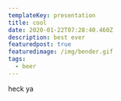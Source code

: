 ```yaml
---
templateKey: presentation
title: cool
date: 2020-01-22T07:28:40.460Z
description: best ever
featuredpost: true
featuredimage: /img/bender.gif
tags:
  - beer
---
```

heck ya
